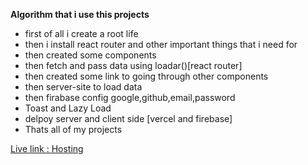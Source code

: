 **Algorithm that i use this projects**
* first of all i create a root life  
* then i install react router and other important things that i need for 
* then created some components 
* then fetch and pass data using loadar()[react router]
* then created some link to going through other components
* then server-site to load data 
* then firabase config google,github,email,password
* Toast and Lazy Load
* delpoy server and client side [vercel and firebase]
* Thats all of my projects

[Live link : Hosting ](https://assignment-10-12186.web.app/)